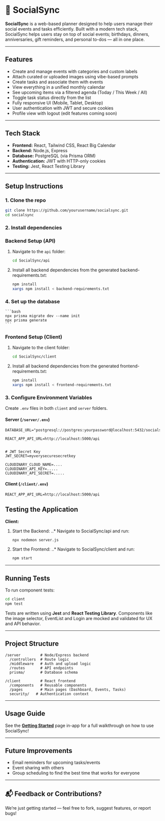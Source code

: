 # 📅 SocialSync

**SocialSync** is a web-based planner designed to help users manage their social events and tasks efficiently. Built with a modern tech stack, SocialSync helps users stay on top of social events; birthdays, dinners, anniversaries, gift reminders, and personal to-dos — all in one place.

---

## Features

- Create and manage events with categories and custom labels
- Attach curated or uploaded images using vibe-based prompts
- Create tasks and associate them with events
- View everything in a unified monthly calendar
- See upcoming items via a filtered agenda (Today / This Week / All)
- Toggle task status directly from the list
- Fully responsive UI (Mobile, Tablet, Desktop)
- User authentication with JWT and secure cookies
- Profile view with logout (edit features coming soon)

---

## Tech Stack

- **Frontend:** React, Tailwind CSS, React Big Calendar
- **Backend:** Node.js, Express
- **Database:** PostgreSQL (via Prisma ORM)
- **Authentication:** JWT with HTTP-only cookies
- **Testing:** Jest, React Testing Library

---

## Setup Instructions

### 1. Clone the repo

```bash
git clone https://github.com/yourusername/socialsync.git
cd socialsync
```

### 2. Install dependencies

### Backend Setup (API)
1. Navigate to the `api` folder:
   ```bash
   cd SocialSync/api
    ```
2. Install all backend dependencies from the generated backend-requirements.txt:
    ```bash
    npm install
    xargs npm install < backend-requirements.txt

    ```

### 4. Set up the database
    ```bash
    npx prisma migrate dev --name init
    npx prisma generate
    ```


### Frontend Setup (Client)
1. Navigate to the client folder:
    ```bash
    cd SocialSync/client
    ```
2. Install all backend dependencies from the generated frontend-requirements.txt:
    ```bash
    npm install
    xargs npm install < frontend-requirements.txt
    ```

### 3. Configure Environment Variables

Create `.env` files in both `client` and `server` folders.

#### Server (`/server/.env`)

  ```env
  DATABASE_URL="postgresql://postgres:yourpassword@localhost:5432/socialsync"

  REACT_APP_API_URL=http://localhost:5000/api


  # JWT Secret Key
  JWT_SECRET=myverysecuresecretkey

  CLOUDINARY_CLOUD_NAME=....
  CLOUDINARY_API_KEY=.....
  CLOUDINARY_API_SECRET=.....

  ```

#### Client (`/client/.env`)

  ```env
  REACT_APP_API_URL=http://localhost:5000/api
  ```

## Testing the Application 
**Client:**

1. Start the Backend:
..* Navigate to SocialSync/api and run:
    ```bash
    npx nodemon server.js
    ```
2. Start the Frontend:
..* Navigate to SocialSync/client and run:
    ```bash
    npm start
    ```

---

## Running Tests

To run component tests:

```bash
cd client
npm test
```

Tests are written using **Jest** and **React Testing Library**. Components like the image selector, EventList and Login are mocked and validated for UX and API behavior.

---

## Project Structure

```
/server         # Node/Express backend
  /controllers  # Route logic
  /middleware   # Auth and upload logic
  /routes       # API endpoints
  prisma/       # Database schema

/client         # React frontend
  /components   # Reusable components
  /pages        # Main pages (Dashboard, Events, Tasks)
  security/   # Authentication context

```

---

## Usage Guide

See the **[Getting Started](http://localhost:3000/how-to)** page in-app for a full walkthrough on how to use SocialSync!

---

## Future Improvements

- Email reminders for upcoming tasks/events
- Event sharing with others
- Group scheduling to find the best time that works for everyone 

---

## 📬 Feedback or Contributions?

We’re just getting started — feel free to fork, suggest features, or report bugs!
